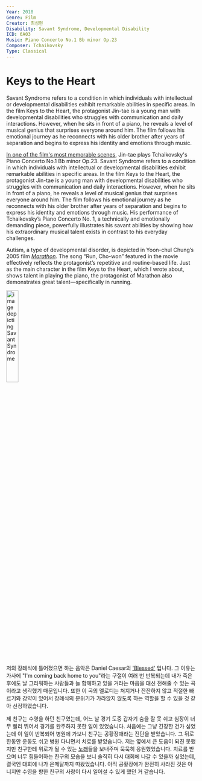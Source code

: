```yaml
---
Year: 2018
Genre: Film
Creator: 최성현
Disability: Savant Syndrome, Developmental Disability
ICD: 6A03
Music: Piano Concerto No.1 Bb minor Op.23
Composer: Tchaikovsky
Type: Classical
---
```


# Keys to the Heart

Savant Syndrome refers to a condition in which individuals with intellectual or developmental disabilities exhibit remarkable abilities in specific areas. In the film Keys to the Heart, the protagonist Jin-tae is a young man with developmental disabilities who struggles with communication and daily interactions. However, when he sits in front of a piano, he reveals a level of musical genius that surprises everyone around him. The film follows his emotional journey as he reconnects with his older brother after years of separation and begins to express his identity and emotions through music.

[In one of the film's most memorable scenes](https://youtu.be/fLt6uvYrxRk?si=J60Kcz7gmK--xaYv), Jin-tae plays Tchaikovsky's Piano Concerto No.1 Bb minor Op.23. Savant Syndrome refers to a condition in which individuals with intellectual or developmental disabilities exhibit remarkable abilities in specific areas. In the film Keys to the Heart, the protagonist Jin-tae is a young man with developmental disabilities who struggles with communication and daily interactions. However, when he sits in front of a piano, he reveals a level of musical genius that surprises everyone around him. The film follows his emotional journey as he reconnects with his older brother after years of separation and begins to express his identity and emotions through music. His performance of Tchaikovsky’s Piano Concerto No. 1, a technically and emotionally demanding piece, powerfully illustrates his savant abilities by showing how his extraordinary musical talent exists in contrast to his everyday challenges.

Autism, a type of developmental disorder, is depicted in Yoon-chul Chung’s 2005 film [*Marathon*](kim_taehyeong.md). The song “Run, Cho-won” featured in the movie effectively reflects the protagonist’s repetitive and routine-based life. Just as the main character in the film Keys to the Heart, which I wrote about, shows talent in playing the piano, the protagonist of Marathon also demonstrates great talent—specifically in running.

<img src="./park_sebin_img.png" alt="image depicting Savant Syndrome" style="width:25%;" />

저의 장례식에 틀어졌으면 하는 음악은 Daniel Caesar의 ['Blessed'](https://youtu.be/h1u8C9n8HyA?si=SBoabGen_AUfvJ01) 입니다. 그 이유는 가사에 "I'm coming back home to you"라는 구절이 여러 번 반복되는데 내가 죽은 후에도 날 그리워하는 사람들과 늘 함께하고 있을 거라는 마음을 대신 전해줄 수 있는 곡이라고 생각했기 때문입니다. 또한 이 곡의 멜로디는 쳐지거나 잔잔하지 않고 적절한 빠르기와 강약이 있어서 장례식의 분위기가 가라앉지 않도록 하는 역할을 할 수 있을 것 같아 선정하였습니다.

제 친구는 수영을 하던 친구였는데, 어느 날 경기 도중 갑자기 숨을 잘 못 쉬고 심장이 너무 빨리 뛰어서 경기를 완주하지 못한 일이 있었습니다. 처음에는 그냥 긴장한 건가 싶었는데 이 일이 반복되어 병원에 가보니 친구는 공황장애라는 진단을 받았습니다. 그 뒤로 한동안 운동도 쉬고 병원 다니면서 치료를 받았습니다. 저는 옆에서 큰 도움이 되진 못했지만 친구한테 위로가 될 수 있는 [노래](https://youtube.com/playlist?list=PL4-pf5exfCVpyUX27KhfnbvkkJUgMF7Ix&feature=shared)들을 보내주며 묵묵히 응원했었습니다. 치료를 받으며 너무 힘들어하는 친구의 모습을 보니 솔직히 다시 대회에 나갈 수 있을까 싶었는데, 결국엔 대회에 나가 은메달까지 따왔었습니다. 아직 공황장애가 완전히 사라진 것은 아니지만 수영을 향한 친구의 사랑이 다시 일어설 수 있게 했던 거 같습니다.
